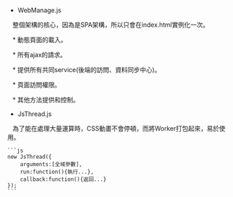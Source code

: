 * WebManage.js

    整個架構的核心，因為是SPA架構，所以只會在index.html實例化一次。
    
    * 動態頁面的載入。
    
    * 所有ajax的請求。
    
    * 提供所有共同service(後端的訪問、資料同步中心)。
    
    * 頁面訪問權限。
    
    * 其他方法提供和控制。
    
* JsThread.js

    為了能在處理大量運算時，CSS動畫不會停頓，而將Worker打包起來，易於使用。
    
	```js
	new JsThread({
		arguments:[全域參數],
		run:function(){執行...},
		callback:function(){返回...}
	});
	```


	
